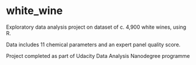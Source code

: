 # white_wine

Exploratory data analysis project on dataset of c. 4,900 white wines, using R.

Data includes 11 chemical parameters and an expert panel quality score.

Project completed as part of Udacity Data Analysis Nanodegree programme

